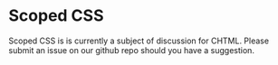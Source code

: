 # Scoped CSS

Scoped CSS is is currently a subject of discussion for CHTML. Please submit an issue on our github repo should you have a suggestion.
